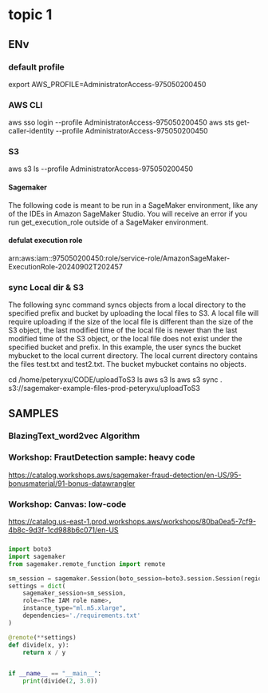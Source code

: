 # topic 1

## ENv

### default profile
export AWS_PROFILE=AdministratorAccess-975050200450


### AWS CLI
aws sso login --profile AdministratorAccess-975050200450
aws sts get-caller-identity --profile AdministratorAccess-975050200450

### S3
aws s3 ls --profile AdministratorAccess-975050200450

#### Sagemaker
The following code is meant to be run in a SageMaker environment, like any of the IDEs in Amazon SageMaker Studio. You will receive an error if you run get_execution_role outside of a SageMaker environment.

#### defulat execution role
arn:aws:iam::975050200450:role/service-role/AmazonSageMaker-ExecutionRole-20240902T202457


### sync Local dir & S3

The following sync command syncs objects from a local directory to the specified prefix and bucket by uploading the local files to S3. A local file will require uploading if the size of the local file is different than the size of the S3 object, the last modified time of the local file is newer than the last modified time of the S3 object, or the local file does not exist under the specified bucket and prefix. In this example, the user syncs the bucket mybucket to the local current directory. The local current directory contains the files test.txt and test2.txt. The bucket mybucket contains no objects.

cd /home/peteryxu/CODE/uploadToS3
ls
aws s3 ls
aws s3 sync . s3://sagemaker-example-files-prod-peteryxu/uploadToS3



## SAMPLES

### BlazingText_word2vec Algorithm


### Workshop: FrautDetection sample: heavy code
https://catalog.workshops.aws/sagemaker-fraud-detection/en-US/95-bonusmaterial/91-bonus-datawrangler

### Workshop: Canvas: low-code
https://catalog.us-east-1.prod.workshops.aws/workshops/80ba0ea5-7cf9-4b8c-9d3f-1cd988b6c071/en-US


###

```python
import boto3
import sagemaker
from sagemaker.remote_function import remote

sm_session = sagemaker.Session(boto_session=boto3.session.Session(region_name="us-west-2"))
settings = dict(
    sagemaker_session=sm_session,
    role=<The IAM role name>,
    instance_type="ml.m5.xlarge",
    dependencies='./requirements.txt'
)

@remote(**settings)
def divide(x, y):
    return x / y


if __name__ == "__main__":
    print(divide(2, 3.0))
```    